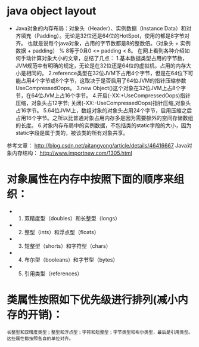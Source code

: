
# java object layout

* Java对象的内存布局：对象头（Header）、实例数据（Instance Data）和对齐填充（Padding）。无论是32位还是64位的HotSpot，使用的都是8字节对齐。
也就是说每个java对象，占用的字节数都是8的整数倍。（对象头 + 实例数据 + padding） % 8等于0且0 <= padding < 8。
在网上看到各种介绍如何手动计算对象大小的文章，总结了几点：
  1.基本数据类型占用的字节数，JVM规范中有明确的规定，无论是在32位还是64位的虚拟机，占用的内存大小是相同的。
  2.reference类型在32位JVM下占用4个字节，但是在64位下可能占用4个字节或8个字节，这取决于是否启用了64位JVM的指针压缩参数UseCompressedOops。
  3.new Object()这个对象在32位JVM上占8个字节，在64位JVM上占16个字节。
  4.开启(-XX:+UseCompressedOops)指针压缩，对象头占12字节; 关闭(-XX:-UseCompressedOops)指针压缩,对象头占16字节。
  5.64位JVM上，数组对象的对象头占用24个字节，启用压缩之后占用16个字节。之所以比普通对象占用内存多是因为需要额外的空间存储数组的长度。
  6.对象内存布局中的实例数据，不包括类的static字段的大小，因为static字段是属于类的，被该类的所有对象共享。

参考文章： http://blog.csdn.net/aitangyong/article/details/46416667
Java对象内存结构： http://www.importnew.com/1305.html

#  对象属性在内存中按照下面的顺序来组织：
  * 1. 双精度型（doubles）和长整型（longs）
  * 2. 整型（ints）和浮点型（floats）
  * 3. 短整型（shorts）和字符型（chars）
  * 4. 布尔型（booleans）和字节型（bytes）
  * 5. 引用类型（references）

# 类属性按照如下优先级进行排列(减小内存的开销)：
    长整型和双精度类型；整型和浮点型；字符和短整型；字节类型和布尔类型，最后是引用类型。这些属性都按照各自的单位对齐。